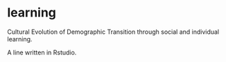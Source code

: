 # learning
Cultural Evolution of Demographic Transition through social and individual learning.

A line written in Rstudio.
